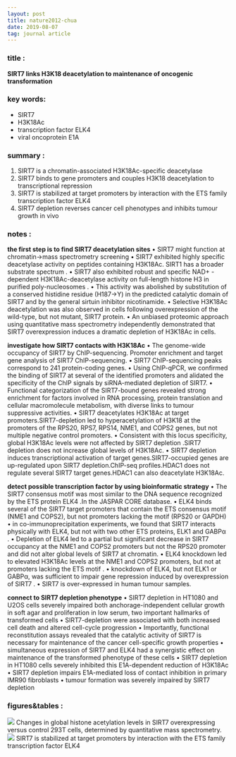 ```yaml
---
layout: post
title: nature2012-chua
date: 2019-08-07
tag: journal article
---
```


### title :
**SIRT7 links H3K18 deacetylation to maintenance of oncogenic transformation**

### key words:
- SIRT7
- H3K18Ac
- transcription factor ELK4
- viral oncoprotein E1A

### summary :
1. SIRT7 is a chromatin-associated H3K18Ac-specific deacetylase
2. SIRT7 binds to gene promoters and couples H3K18 deacetylation to transcriptional repression
3. SIRT7 is stabilized at target promoters by interaction with the ETS family transcription factor ELK4
4. SIRT7 depletion reverses cancer cell phenotypes and inhibits tumour growth in vivo

### notes :
**the first step is to find SIRT7 deacetylation sites**
• SIRT7 might function at chromatin→mass spectrometry screening
• SIRT7 exhibited highly specific deacetylase activity on peptides containing H3K18Ac.  SIRT1 has a broader substrate spectrum .
• SIRT7 also exhibited robust and specific NAD+ -dependent H3K18Ac-deacetylase activity on full-length histone H3 in purified poly-nucleosomes .
• This activity was abolished by substitution of a conserved histidine residue (H187→Y) in the predicted catalytic domain of SIRT7 and by the general sirtuin inhibitor nicotinamide.
• Selective H3K18Ac deacetylation was also observed in cells following overexpression of the wild-type, but not mutant, SIRT7 protein.
• An unbiased proteomic approach using quantitative mass spectrometry independently demonstrated that SIRT7 overexpression induces a dramatic depletion of H3K18Ac in cells.

**investigate how SIRT7 contacts with H3K18Ac**
• The genome-wide occupancy of SIRT7 by ChIP-sequencing. Promoter enrichment and target gene analysis of SIRT7 ChIP-sequencing.
• SIRT7 ChIP-sequencing peaks correspond to 241 protein-coding genes.
• Using ChIP-qPCR, we confirmed the binding of SIRT7 at several of the identified promoters and alidated the specificity of the ChIP signals by siRNA-mediated depletion of SIRT7.
• Functional categorization of the SIRT7-bound genes revealed strong enrichment for factors involved in RNA processing, protein translation and cellular macromolecule metabolism, with diverse links to tumour suppressive activities.
• SIRT7 deacetylates H3K18Ac at target promoters.SIRT7-depletion led to hyperacetylation of H3K18 at the promoters of the RPS20, RPS7, RPS14, NME1, and COPS2 genes, but not multiple negative control promoters.
• Consistent with this locus specificity, global H3K18Ac levels were not affected by SIRT7 depletion .SIRT7 depletion does not increase global levels of H3K18Ac.
• SIRT7 depletion induces transcriptional activation of target genes.SIRT7-occupied genes are up-regulated upon SIRT7 depletion.ChIP-seq profiles.HDAC1 does not regulate several SIRT7 target genes.HDAC1 can also deacetylate H3K18Ac.

**detect possible transcription factor by using bioinformatic strategy**
• The SIRT7 consensus motif was most similar to the DNA sequence recognized by the ETS protein ELK4 .In the JASPAR CORE database.
• ELK4 binds several of the SIRT7 target promoters that contain the ETS consensus motif (NME1 and COPS2), but not promoters lacking the motif (RPS20 or GAPDH)
• in co-immunoprecipitation experiments, we found that SIRT7 interacts physically with ELK4, but not with two other ETS proteins, ELK1 and GABPα .
• Depletion of ELK4 led to a partial but significant decrease in SIRT7 occupancy at the NME1 and COPS2 promoters but not the RPS20 promoter and did not alter global levels of SIRT7 at chromatin.
• ELK4 knockdown led to elevated H3K18Ac levels at the NME1 and COPS2 promoters, but not at promoters lacking the ETS motif .
• knockdown of ELK4, but not ELK1 or GABPα, was sufficient to impair gene repression induced by overexpression of SIRT7 .
• SIRT7 is over-expressed in human tumour samples.

**connect to SIRT7 depletion phenotype**
• SIRT7 depletion in HT1080 and U2OS cells severely impaired both anchorage-independent cellular growth in soft agar and proliferation in low serum, two important hallmarks of transformed cells
• SIRT7-depletion were associated with both increased cell death and altered cell-cycle progression
• Importantly, functional reconstitution assays revealed that the catalytic activity of SIRT7 is necessary for maintenance of the cancer cell-specific growth properties
• simultaneous expression of SIRT7 and ELK4 had a synergistic effect on maintenance of the transformed phenotype of these cells
• SIRT7 depletion in HT1080 cells severely inhibited this E1A-dependent reduction of H3K18Ac
• SIRT7 depletion impairs E1A-mediated loss of contact inhibition in primary IMR90 fibroblasts
• tumour formation was severely impaired by SIRT7 depletion

### figures&tables :
<img src='https://i.loli.net/2019/08/07/tPSlCkfy4NE5dVx.png'>
Changes in global histone acetylation levels in SIRT7 overexpressing versus control 293T cells, determined by quantitative mass spectrometry.

<img src='https://i.loli.net/2019/08/07/zDlmteRfCbrKsT9.png'>
SIRT7 is stabilized at target promoters by interaction with the ETS family transcription factor ELK4

<br>
<https://maidouexo.github.io>
